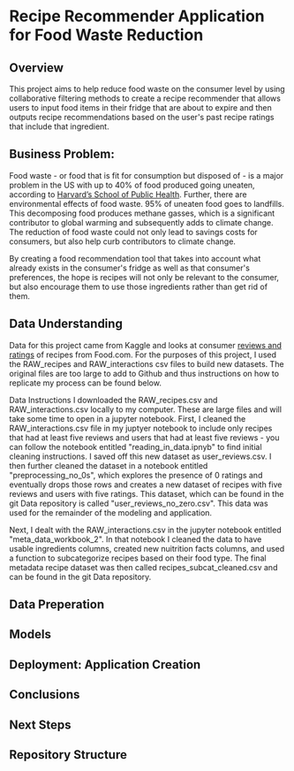 # Recipe Recommender Application for Food Waste Reduction

## Overview
This project aims to help reduce food waste on the consumer level by using collaborative filtering methods to create a recipe recommender that allows users to input food items in their fridge that are about to expire and then outputs recipe recommendations based on the user's past recipe ratings that include that ingredient. 

## Business Problem: 
Food waste - or food that is fit for consumption but disposed of - is a major problem in the US with up to 40% of food produced going uneaten, according to [Harvard’s School of Public Health](https://www.hsph.harvard.edu/nutritionsource/sustainability/food-waste/). Further, there are environmental effects of food waste. 95% of uneaten food goes to landfills. This decomposing food produces methane gasses, which is a significant contributor to global warming and subsequently adds to climate change. The reduction of food waste could not only lead to savings costs for consumers, but also help curb contributors to climate change. 

By creating a food recommendation tool that takes into account what already exists in the consumer's fridge as well as that consumer's preferences, the hope is recipes will not only be relevant to the consumer, but also encourage them to use those ingredients rather than get rid of them. 

## Data Understanding 
Data for this project came from Kaggle and looks at consumer [reviews and ratings](https://www.kaggle.com/datasets/shuyangli94/food-com-recipes-and-user-interactions) of recipes from Food.com. For the purposes of this project, I used the RAW_recipes and RAW_interactions csv files to build new datasets. The original files are too large to add to Github and thus instructions on how to replicate my process can be found below.

Data Instructions
I downloaded the RAW_recipes.csv and RAW_interactions.csv locally to my computer. These are large files and will take some time to open in a jupyter notebook. First, I cleaned the RAW_interactions.csv file in my juptyer notebook to include only recipes that had at least five reviews and users that had at least five reviews - you can follow the notebook entitled "reading_in_data.ipnyb" to find initial cleaning instructions. I saved off this new dataset as  user_reviews.csv. I then further cleaned the dataset in a notebook entitled "preprocessing_no_0s", which explores the presence of 0 ratings and eventually drops those rows and creates a new dataset of recipes with five reviews and users with five ratings. This dataset, which can be found in the git Data repository is called "user_reviews_no_zero.csv". This data was used for the remainder of the modeling and application. 

Next, I dealt with the RAW_interactions.csv in the jupyter notebook entitled "meta_data_workbook_2". In that notebook I cleaned the data to have usable ingredients columns, created new nuitrition facts columns, and used a function to subcategorize recipes based on their food type. The final metadata recipe dataset was then called recipes_subcat_cleaned.csv and can be found in the git Data repository. 

## Data Preperation


## Models


## Deployment: Application Creation



## Conclusions 



## Next Steps



## Repository Structure




